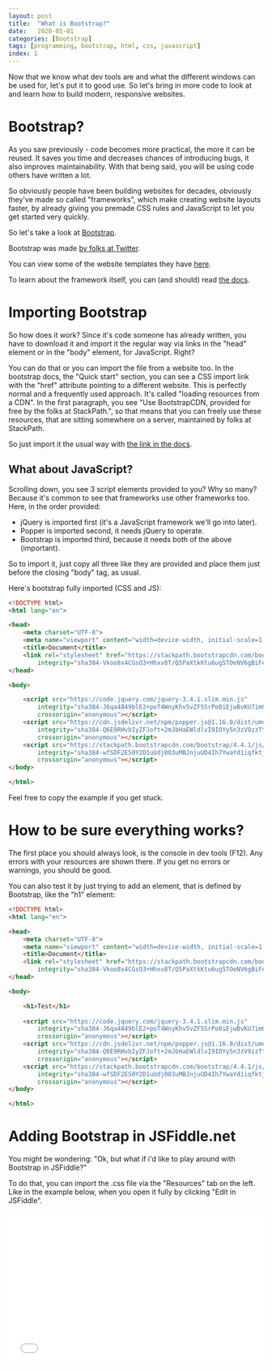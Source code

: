 ```yaml
---
layout: post
title:  "What is Bootstrap?"
date:   2020-05-01
categories: [Bootstrap]
tags: [programming, bootstrap, html, css, javascript]
index: 1
---
```


Now that we know what dev tools are and what the different windows can be used for, let's put it to good use. So let's bring in more code to look at and learn how to build modern, responsive websites.

# Bootstrap?

As you saw previously - code becomes more practical, the more it can be reused. It saves you time and decreases chances of introducing bugs, it also improves maintainability. With that being said, you will be using code others have written a lot. 

So obviously people have been building websites for decades, obviously they've made so called "frameworks", which make creating website layouts faster, by already giving you premade CSS rules and JavaScript to let you get started very quickly.

So let's take a look at [Bootstrap](https://getbootstrap.com/).

Bootstrap was made [by folks at Twitter](https://getbootstrap.com/docs/4.4/about/overview/).

You can view some of the website templates they have [here](https://getbootstrap.com/docs/4.4/examples/).

To learn about the framework itself, you can (and should) read [the docs](https://getbootstrap.com/docs/4.4/getting-started/introduction/).

# Importing Bootstrap

So how does it work? Since it's code someone has already written, you have to download it and import it the regular way via links in the "head" element or in the "body" element, for JavaScript. Right? 

You can do that or you can import the file from a website too. In the bootstrap docs, the "Quick start" section, you can see a CSS import link with the "href" attribute pointing to a different website. This is perfectly normal and a frequently used approach. It's called "loading resources from a CDN". In the first paragraph, you see "Use BootstrapCDN, provided for free by the folks at StackPath.", so that means that you can freely use these resources, that are sitting somewhere on a server, maintained by folks at StackPath.

So just import it the usual way with [the link in the docs](https://getbootstrap.com/docs/4.4/getting-started/introduction/#css).

## What about JavaScript?

Scrolling down, you see 3 script elements provided to you? Why so many? Because it's common to see that frameworks use other frameworks too. Here, in the order provided:

* jQuery is imported first (it's a JavaScript framework we'll go into later).
* Popper is imported second, it needs jQuery to operate.
* Bootstrap is imported third, because it needs both of the above (important).

So to import it, just copy all three like they are provided and place them just before the closing "body" tag, as usual.

Here's bootstrap fully imported (CSS and JS):

```html
<!DOCTYPE html>
<html lang="en">

<head>
    <meta charset="UTF-8">
    <meta name="viewport" content="width=device-width, initial-scale=1.0">
    <title>Document</title>
    <link rel="stylesheet" href="https://stackpath.bootstrapcdn.com/bootstrap/4.4.1/css/bootstrap.min.css"
        integrity="sha384-Vkoo8x4CGsO3+Hhxv8T/Q5PaXtkKtu6ug5TOeNV6gBiFeWPGFN9MuhOf23Q9Ifjh" crossorigin="anonymous">
</head>

<body>

    <script src="https://code.jquery.com/jquery-3.4.1.slim.min.js"
        integrity="sha384-J6qa4849blE2+poT4WnyKhv5vZF5SrPo0iEjwBvKU7imGFAV0wwj1yYfoRSJoZ+n"
        crossorigin="anonymous"></script>
    <script src="https://cdn.jsdelivr.net/npm/popper.js@1.16.0/dist/umd/popper.min.js"
        integrity="sha384-Q6E9RHvbIyZFJoft+2mJbHaEWldlvI9IOYy5n3zV9zzTtmI3UksdQRVvoxMfooAo"
        crossorigin="anonymous"></script>
    <script src="https://stackpath.bootstrapcdn.com/bootstrap/4.4.1/js/bootstrap.min.js"
        integrity="sha384-wfSDF2E50Y2D1uUdj0O3uMBJnjuUD4Ih7YwaYd1iqfktj0Uod8GCExl3Og8ifwB6"
        crossorigin="anonymous"></script>
</body>

</html>
```

Feel free to copy the example if you get stuck.

# How to be sure everything works?

The first place you should always look, is the console in dev tools (F12). Any errors with your resources are shown there. If you get no errors or warnings, you should be good.

You can also test it by just trying to add an element, that is defined by Bootstrap, like the "h1" element:

```html
<!DOCTYPE html>
<html lang="en">

<head>
    <meta charset="UTF-8">
    <meta name="viewport" content="width=device-width, initial-scale=1.0">
    <title>Document</title>
    <link rel="stylesheet" href="https://stackpath.bootstrapcdn.com/bootstrap/4.4.1/css/bootstrap.min.css"
        integrity="sha384-Vkoo8x4CGsO3+Hhxv8T/Q5PaXtkKtu6ug5TOeNV6gBiFeWPGFN9MuhOf23Q9Ifjh" crossorigin="anonymous">
</head>

<body>

    <h1>Test</h1>
    
    <script src="https://code.jquery.com/jquery-3.4.1.slim.min.js"
        integrity="sha384-J6qa4849blE2+poT4WnyKhv5vZF5SrPo0iEjwBvKU7imGFAV0wwj1yYfoRSJoZ+n"
        crossorigin="anonymous"></script>
    <script src="https://cdn.jsdelivr.net/npm/popper.js@1.16.0/dist/umd/popper.min.js"
        integrity="sha384-Q6E9RHvbIyZFJoft+2mJbHaEWldlvI9IOYy5n3zV9zzTtmI3UksdQRVvoxMfooAo"
        crossorigin="anonymous"></script>
    <script src="https://stackpath.bootstrapcdn.com/bootstrap/4.4.1/js/bootstrap.min.js"
        integrity="sha384-wfSDF2E50Y2D1uUdj0O3uMBJnjuUD4Ih7YwaYd1iqfktj0Uod8GCExl3Og8ifwB6"
        crossorigin="anonymous"></script>
</body>

</html>
```

# Adding Bootstrap in JSFiddle.net

You might be wondering: "Ok, but what if i'd like to play around with Bootstrap in JSFiddle?"

To do that, you can import the .css file via the "Resources" tab on the left. Like in the example below, when you open it fully by clicking "Edit in JSFiddle".

<iframe width="100%" height="300" src="//jsfiddle.net/itshazy/g8nfhrse/embedded/html,result/dark/" allowfullscreen="allowfullscreen" allowpaymentrequest frameborder="0"></iframe>

